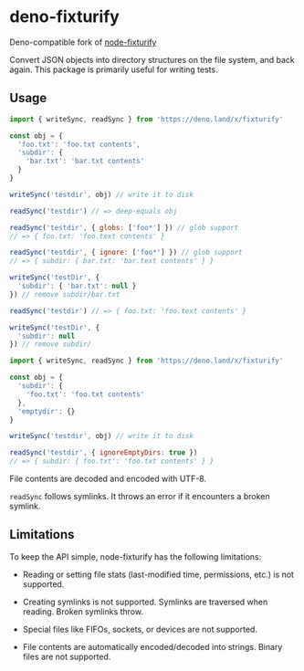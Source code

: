 # deno-fixturify

Deno-compatible fork of [node-fixturify](https://github.com/joliss/node-fixturify)

Convert JSON objects into directory structures on the file system, and back
again. This package is primarily useful for writing tests.

## Usage

```js
import { writeSync, readSync } from 'https://deno.land/x/fixturify'

const obj = {
  'foo.txt': 'foo.txt contents',
  'subdir': {
    'bar.txt': 'bar.txt contents'
  }
}

writeSync('testdir', obj) // write it to disk

readSync('testdir') // => deep-equals obj

readSync('testdir', { globs: ['foo*'] }) // glob support
// => { foo.txt: 'foo.text contents' }

readSync('testdir', { ignore: ['foo*'] }) // glob support
// => { subdir: { bar.txt: 'bar.text contents' } }

writeSync('testDir', {
  'subdir': { 'bar.txt': null }
}) // remove subdir/bar.txt

readSync('testdir') // => { foo.txt: 'foo.text contents' }

writeSync('testDir', {
  'subdir': null
}) // remove subdir/

```

```js
import { writeSync, readSync } from 'https://deno.land/x/fixturify'

const obj = {
  'subdir': {
    'foo.txt': 'foo.txt contents'
  },
  'emptydir': {}
}

writeSync('testdir', obj) // write it to disk

readSync('testdir', { ignoreEmptyDirs: true })
// => { subdir: { foo.txt': 'foo.txt contents' } }

```

File contents are decoded and encoded with UTF-8.

`readSync` follows symlinks. It throws an error if it encounters a
broken symlink.

## Limitations

To keep the API simple, node-fixturify has the following limitations:

* Reading or setting file stats (last-modified time, permissions, etc.) is
  not supported.

* Creating symlinks is not supported. Symlinks are traversed when reading. Broken symlinks throw.

* Special files like FIFOs, sockets, or devices are not supported.

* File contents are automatically encoded/decoded into strings. Binary files
  are not supported.
